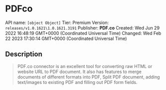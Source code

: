 # PDFco
API name: `[object Object]`
Tier: Premium
Version: `releases/v1.0.1621\1.0.1621.3191`
Publisher: **PDF.co**
Created: Wed Jun 29 2022 16:48:19 GMT+0000 (Coordinated Universal Time)
Changed: Wed Feb 22 2023 17:30:14 GMT+0000 (Coordinated Universal Time)

## Description
> PDF.co connector is an excellent tool for converting raw HTML or website URL to PDF document. It also has features to merge documents of different formats into PDF, Split PDF document, adding text/images to existing PDF and filling out PDF form fields.
